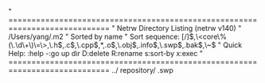 
" ============================================================================
" Netrw Directory Listing                                        (netrw v140)
"   /Users/yang/.m2
"   Sorted by      name
"   Sort sequence: [\/]$,\<core\%(\.\d\+\)\=\>,\.h$,\.c$,\.cpp$,*,\.o$,\.obj$,\.info$,\.swp$,\.bak$,\~$
"   Quick Help: <F1>:help  -:go up dir  D:delete  R:rename  s:sort-by  x:exec
" ============================================================================
../
repository/
.swp
